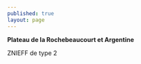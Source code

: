 ```yaml
---
published: true
layout: page
---
```

**Plateau de la Rochebeaucourt et Argentine**

ZNIEFF de type 2
